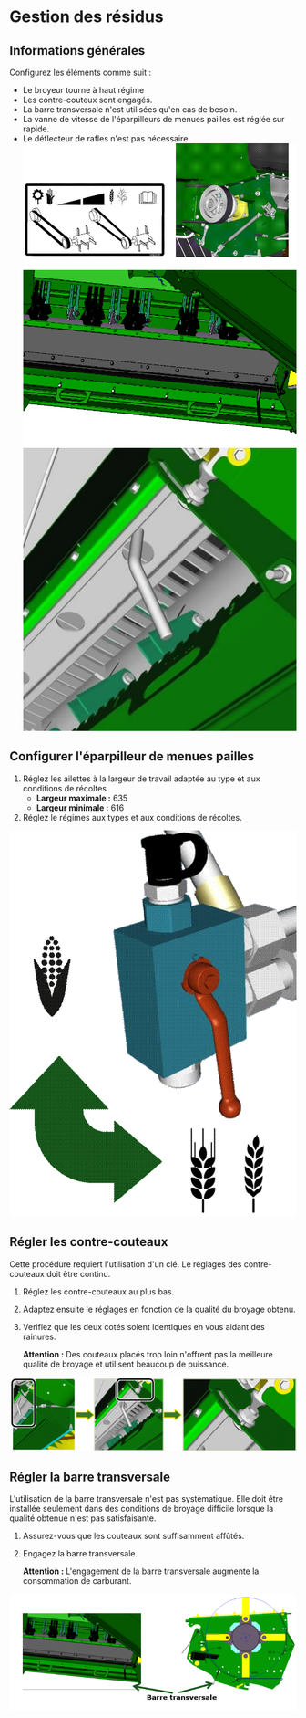 # Gestion des résidus

## Informations générales

Configurez les éléments comme suit :

* Le broyeur tourne à haut régime
* Les contre-couteux sont engagés.
* La barre transversale n'est utilisées qu'en cas de besoin.
* La vanne de vitesse de l'éparpilleurs de menues pailles est réglée sur rapide.
* Le déflecteur de rafles n'est pas nécessaire.
![Régime du broyeur](../Images/image080.png "Régime du broyeur")
![Barre transversale](../Images/image078.png "Barre transversale")
![Contre-couteaux](../Images/image073.jpg "Contre-couteaux")

## Configurer l'éparpilleur de menues pailles

1. Réglez les ailettes à la largeur de travail adaptée au type et aux conditions de récoltes
    * **Largeur maximale :** 635
    * **Largeur minimale :** 616
2. Réglez le régimes aux types et aux conditions de récoltes.

![Réglages de l'éparpilleur](../Images/image084.gif "Réglages de l'éparpilleur")

## Régler les contre-couteaux

Cette procédure requiert l'utilisation d'un clé. Le réglages des contre-couteaux doit être continu.

1. Réglez les contre-couteaux au plus bas.
2. Adaptez ensuite le réglages en fonction de la qualité du broyage obtenu.
3. Verifiez que les deux cotés soient identiques en vous aidant des rainures.

    **Attention :** Des couteaux placés trop loin n'offrent pas la meilleure qualité de broyage et utilisent beaucoup de puissance.

![Réglages des contre-couteaux](../Images/image092.gif "Réglages des contre-couteaux")

## Régler la barre transversale

L'utilisation de la barre transversale n'est pas systèmatique. Elle doit être installée seulement dans des conditions de broyage difficile lorsque la qualité obtenue n'est pas satisfaisante.

1. Assurez-vous que les couteaux sont suffisamment affûtés.
1. Engagez la barre transversale.

    **Attention :** L'engagement de la barre transversale augmente la consommation de carburant.
    
![Réglages de la barre transversale](../Images/image094.png "Réglages de la barre transversale")
